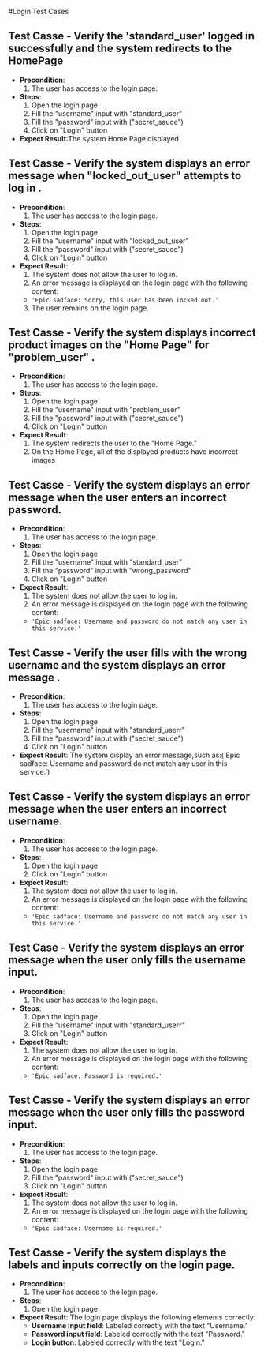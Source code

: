 #Login Test Cases

## **Test Casse - Verify the 'standard_user' logged in successfully and the system redirects to the HomePage**
- **Precondition**:
  1. The user has access to the login page.
- **Steps**:
  1. Open the login page
  2. Fill the "username" input with "standard_user"
  3. Fill the "password" input with ("secret_sauce")
  4. Click on "Login" button
- **Expect Result**:The system Home Page displayed

## **Test Casse - Verify the system displays an error message when "locked_out_user" attempts to log in .**
- **Precondition**:
  1. The user has access to the login page.
- **Steps**:
  1. Open the login page
  2. Fill the "username" input with "locked_out_user"
  3. Fill the "password" input with ("secret_sauce")
  4. Click on "Login" button
- **Expect Result**: 
  1. The system does not allow the user to log in.
  2. An error message is displayed on the login page with the following content:
   - `'Epic sadface: Sorry, this user has been locked out.'`
  3. The user remains on the login page.

## **Test Casse - Verify the system displays incorrect product images on the "Home Page" for "problem_user" .**
- **Precondition**:
  1. The user has access to the login page.
- **Steps**:
  1. Open the login page
  2. Fill the "username" input with "problem_user"
  3. Fill the "password" input with ("secret_sauce")
  4. Click on "Login" button
- **Expect Result**: 
  1. The system redirects the user to the "Home Page."
  2. On the Home Page, all of the displayed products have incorrect images

## **Test Casse - Verify the system displays an error message when the user enters an incorrect password.**
- **Precondition**:
  1. The user has access to the login page.
- **Steps**:
  1. Open the login page
  2. Fill the "username" input with "standard_user"
  3. Fill the "password" input with "wrong_password"
  4. Click on "Login" button
- **Expect Result**:
  1. The system does not allow the user to log in.
  2. An error message is displayed on the login page with the following content:
   - `'Epic sadface: Username and password do not match any user in this service.'`

## **Test Casse - Verify the user fills with the wrong username and the system displays an error message .**
- **Precondition**:
  1. The user has access to the login page.
- **Steps**:
  1. Open the login page
  2. Fill the "username" input with "standard_userr"
  3. Fill the "password" input with ("secret_sauce")
  4. Click on "Login" button
- **Expect Result**: The system display an error message,such as:('Epic sadface: Username and password do not match any user in this service.')

## **Test Casse - Verify the system displays an error message when the user enters an incorrect username.**
- **Precondition**:
  1. The user has access to the login page.
- **Steps**:
  1. Open the login page
  2. Click on "Login" button
- **Expect Result**:
  1. The system does not allow the user to log in.
  2. An error message is displayed on the login page with the following content:
   - `'Epic sadface: Username and password do not match any user in this service.'`

## **Test Case - Verify the system displays an error message when the user only fills the username input.**
- **Precondition**:
  1. The user has access to the login page.
- **Steps**:
  1. Open the login page
  2. Fill the "username" input with "standard_userr"
  3. Click on "Login" button
- **Expect Result**:
  1. The system does not allow the user to log in.
  2. An error message is displayed on the login page with the following content:
   - `'Epic sadface: Password is required.'`

## **Test Casse - Verify the system displays an error message when the user only fills the password input.**
- **Precondition**:
  1. The user has access to the login page.
- **Steps**:
  1. Open the login page
  2. Fill the "password" input with ("secret_sauce")
  3. Click on "Login" button
- **Expect Result**: 
  1. The system does not allow the user to log in.
  2. An error message is displayed on the login page with the following content:
   - `'Epic sadface: Username is required.'`

## **Test Casse - Verify the system displays the labels and inputs correctly on the login page.**
- **Precondition**:
  1. The user has access to the login page.
- **Steps**:
  1. Open the login page
- **Expect Result**:
  The login page displays the following elements correctly:
   - **Username input field**: Labeled correctly with the text "Username."
   - **Password input field**: Labeled correctly with the text "Password."
   - **Login button**: Labeled correctly with the text "Login."